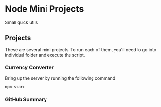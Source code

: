 # Node Mini Projects
Small quick utils

## Projects

These are several mini projects. To run each of them, you'll need to go into individual folder and execute the script.

### Currency Converter
Bring up the server by running the following command

```npm start```

### GitHub Summary
